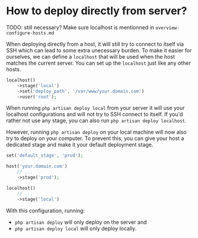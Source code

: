 # How to deploy directly from server?

TODO: still necessary? Make sure localhost is mentionned in `overview-configure-hosts.md`

When deploying directly from a host, it will still try to connect to itself via SSH which can lead to some extra unecessary burden. To make it easier for ourselves, we can define a `localhost` that will be used when the host matches the current server. You can set up the `localhost` just like any other hosts.

```php
localhost()
    ->stage('local')
    ->set('deploy_path', '/var/www/your.domain.com')
    ->user('root');
```

When running `php artisan deploy local` from your server it will use your localhost configurations and will not try to SSH connect to itself. If you'd rather not use any stage, you can also run `php artisan deploy localhost`.

However, running `php artisan deploy` on your local machine will now also try to deploy on your computer. To prevent this, you can give your host a dedicated stage and make it your default deployment stage.

```php
set('default_stage', 'prod');

host('your.domain.com')
    // ...
    ->stage('prod');

localhost()
    // ...
    ->stage('local')
```

With this configuration, running:
* `php artisan deploy` will only deploy on the server and
* `php artisan deploy local` will only deploy locally.